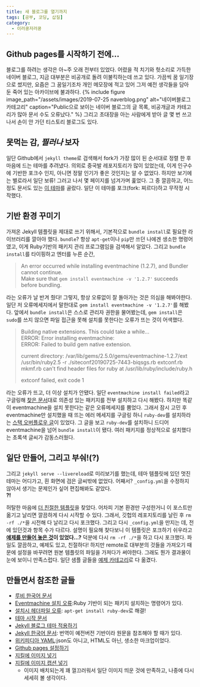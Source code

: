 ```yaml
---
title: 새 블로그를 열기까지
tags: [공부, 코딩, 삽질]
category: 
  - 이러쿵저러쿵
---
```

## Github pages를 시작하기 전에...

블로그를 하려는 생각은 아~주 오래 전부터 있었다.
어렸을 적 치기와 헛소리로 가득한 네이버 블로그, 지금 대부분은 비공개로 돌려 이불킥하는데 쓰고 있다. 가끔씩 꿈 일기장으로 썼지만, 요즘은 그 꿈일기조차 개인 메모장에 적고 있어 그저 예전 생각들을 담아 둔 죽어 있는 아카이브에 불과하다.
{% include figure image_path="/assets/images/2019-07-25&#32;naverblog.png" alt="네이버블로그카테고리" caption="Public으로 보이는 네이버 블로그의 글 목록, 비공개글과 카테고리가 많아 문서 수도 오류났다." %}
그리고 초대장을 아는 사람에게 받아 글 몇 번 쓰고나서 손이 안 가던 티스토리 블로그도 있다.  


## 못먹는 감, *찔러나* 보자
일단 Github에서 `jekyll theme`로 검색해서 fork가 가장 많이 된 순서대로 정렬 한 후 마음에 드는 테마를 추려냈다. 의외로 중국발 레포지토리가 많이 있었는데, 이게 인구수에 기반한 포크수 인지, 아니면 정말 인기가 좋은 것인지는 알 수 없었다. 하지만 보기에는 별로라서 일단 보류!
그러고 나서 몇 페이지를 넘겨가며 훑었다. 그 중 깔끔하고, 어느정도 문서도 있는 [이 테마](https://github.com/mmistakes/skinny-bones-jekyll)를 골랐다. 일단 이 테마를 포크(fork: 찌르다)하고 무작정 시작했다.

## 기반 환경 꾸미기

가져온 Jekyll 템플릿을 제대로 쓰기 위해서, 기본적으로 `bundle install`로 필요한 라이브러리를 깔아야 했다. `bundle`? 항상 `apt-get`이나 `pip`만 쓰던 나에겐 생소한 명령어였고, 이게 Ruby기반의 패키지 관리 프로그램임을 검색해서 알았다. 그리고 `bundle install`를 타이핑하고 엔터를 누른 순간, 
>An error occurred while installing eventmachine (1.2.7), and Bundler cannot continue.  
>Make sure that `gem install eventmachine -v '1.2.7'` succeeds before bundling.  

라는 오류가 날 반겨 줬다! 그렇지, 항상 오류없이 잘 돌아가는 것은 의심을 해봐야한다.
일단 저 오류메세지에서 말한대로 `gem install eventmachine -v '1.2.7'`를 해봤다. 앞에서 `bundle install`은 스스로 관리자 권한을 물어봤는데, `gem install`은 `sudo`를 쓰지 않으면 파일 접근을 못해 설치를 못한다는 오류가 뜨는 것이 어색했다.
>Building native extensions. This could take a while...  
>ERROR:  Error installing eventmachine:  
>    ERROR: Failed to build gem native extension.
>
>    current directory: /var/lib/gems/2.5.0/gems/eventmachine-1.2.7/ext
>/usr/bin/ruby2.5 -r ./siteconf20190725-7443-biqsgs.rb extconf.rb
>mkmf.rb can't find header files for ruby at /usr/lib/ruby/include/ruby.h
>
>extconf failed, exit code 1

라는 오류가 뜨고, 더 이상 설치가 안됐다. 일단 `eventmachine install failed`라고 구글링해 [찾은 문서](https://github.com/eventmachine/eventmachine/issues/442)대로 의존성 있는 패키지를 전부 설치하고 다시 해봤다. 하지만 똑같이 eventmachine을 설치 못한다는 같은 오류메세지를 뿜었다. 그래서 잠시 고민 후 eventmachine만 설치했을 때 뜨는 에러 메세지를 구글링 하니 `ruby-dev`를 설치하라는 [스택 오버플로우 글](https://stackoverflow.com/questions/20559255/error-while-installing-json-gem-mkmf-rb-cant-find-header-files-for-ruby)이 있었다. 그 글을 보고 `ruby-dev`를 설치하니 드디어 eventmachine을 넘어 `bundle install`이 됐다. 여러 패키지를 정상적으로 설치했다는 초록색 글씨가 감동스러웠다.

## 일단 만들어, 그리고 부숴!(?)
그리고 `jekyll serve --livereload`로 미리보기를 했는데, 테마 템플릿에 있던 멋진 테마는 어디가고, 흰 화면에 검은 글씨밖에 없었다. 어째서? `_config.yml`을
수정하지 않아서 생기는 문제인가 싶어 편집해봐도 같았다.  
**?!**

허탈한 마음에 [더 친절한 템플릿](https://mmistakes.github.io/minimal-mistakes/)을 찾았다. 어차피 기본 환경만 구성한거니 이 포스트만 옮기고 날리면 깔끔하게 다시 시작할 수 있다. 그래서, 깃헙의 레포지토리를 날린 후 `rm -rf ./*`을 시전해 다 날리고 다시 포크했다. 그리고 다시 `_config.yml`을 만지는 데, 전에 있던것과 항목 수가 다르다. 설명이 필요해 찾다보니 이 템플릿은 포크하기 쉬우라고 **[예제를 만들어 놓은 것](https://github.com/mmistakes/mm-github-pages-starter)이 있었다...?**  덕분에 다시 `rm -rf ./*`을 하고 다시 포크했다. 파일도 깔끔하고, 예제도 있고, 친절하다! 하지만 remote로 대부분의 것들을 가져오기 때문에 설정을 바꾸려면 원본 템플릿의 파일을 가져다가 써야한다. 그래도 뭔가 결과물이 눈에 보이니 만족스럽다. 일단 샘플 글들을 [예제 카테고리](/categories/#예제)로 다 옮겼다.
## 만들면서 참조한 글들

* [루비 한국어 문서](https://www.ruby-lang.org/ko/libraries/)
* [Eventmachine 설치 오류](https://github.com/eventmachine/eventmachine/issues/442):Ruby 기반이 되는 패키지 설치하는 명령어가 있다.
* [설치시 헤더파일 오류](https://stackoverflow.com/questions/20559255/error-while-installing-json-gem-mkmf-rb-cant-find-header-files-for-ruby): `apt-get install ruby-dev`로 해결!
* [테마 시작 문서](https://mmistakes.github.io/skinny-bones-jekyll/getting-started/)
* [Jekyll 블로그 테마 적용하기](https://junhobaik.github.io/jekyll-apply-theme/)
* [Jekyll 한국어 문서](https://jekyllrb-ko.github.io/docs/structure/): 번역이 예전버전 기반이라 원문을 참조해야 할 때가 있다.
* [위키피디아 YAML](https://en.wikipedia.org/wiki/YAML#Basic_components):json도 아니고, HTML도 아닌, 생소한 마크업이었다.
* [Github pages 설정하기](https://devinlife.com/howto%20github%20pages/blog-config/)
* [지킬에 이미지 넣기](https://eungbean.github.io/2018/07/12/Jekyll-Upload-Image/)
* [지킬에 이미지 캡션 넣기](https://www.kevinmcgillivray.net/captions-for-images-with-jekyll/)
  * 이미지 배치되는게 꽤 껄끄러워서 일단 이미지 띄운 것에 만족하고, 나중에 다시 세세히 볼 생각이다.

